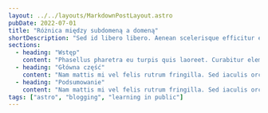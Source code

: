 ```yaml
---
layout: ../../layouts/MarkdownPostLayout.astro
pubDate: 2022-07-01
title: "Różnica między subdomeną a domeną"
shortDescription: "Sed id libero libero. Aenean scelerisque efficitur ex nec condimentum. Cras eget diam a nulla mattis ullamcorper. Morbi tincidunt arcu ante, sed porttitor magna congue at. Fusce sed fringilla metus. Aenean non cursus mi, molestie varius libero. Quisque non velit et tellus convallis maximus."
sections:
  - heading: "Wstęp"
    content: "Phasellus pharetra eu turpis quis laoreet. Curabitur elementum mi eget est facilisis consectetur. Donec porttitor ante non eros tristique, ut eleifend elit dignissim. Donec iaculis ultricies ullamcorper. Phasellus egestas, arcu eget blandit pharetra, urna mi pulvinar ante, et fermentum ipsum nulla quis orci. Duis congue et diam a aliquet. Donec et interdum risus, rhoncus tristique ante. Aliquam pharetra mauris ut consequat malesuada. Mauris aliquam pharetra odio a ornare. Curabitur sem enim, venenatis vel tempus nec, dictum at mauris. Cras ut suscipit diam. Quisque sodales justo ac tincidunt sodales. Quisque porttitor eget elit ac consectetur. Aenean pellentesque ligula efficitur nibh viverra tincidunt. Curabitur feugiat orci tellus, in tempus nibh tristique imperdiet."
  - heading: "Główna część"
    content: "Nam mattis mi vel felis rutrum fringilla. Sed iaculis orci sit amet orci sollicitudin volutpat. Duis bibendum congue nulla. Aliquam pretium felis id auctor convallis. Maecenas dapibus auctor diam, eget dignissim eros faucibus ac. Quisque sagittis tellus congue, rhoncus ligula ut, porttitor risus. Cras vel ante venenatis, cursus massa eget, varius dui. Quisque nec convallis felis. Curabitur eget luctus mi. Donec tristique nisl tempus, congue ipsum eu, mattis felis. Praesent nec egestas leo, et commodo elit. Aenean congue lorem id nulla molestie ullamcorper. Fusce tristique neque vel ligula ultrices, non congue urna sollicitudin. Pellentesque iaculis dolor sit amet enim porta elementum."
  - heading: "Podsumowanie"
    content: "Nam mattis mi vel felis rutrum fringilla. Sed iaculis orci sit amet orci sollicitudin volutpat. Duis bibendum congue nulla. Aliquam pretium felis id auctor convallis. Maecenas dapibus auctor diam, eget dignissim eros faucibus ac. Quisque sagittis tellus congue, rhoncus ligula ut, porttitor risus. Cras vel ante venenatis, cursus massa eget, varius dui. Quisque nec convallis felis. Curabitur eget luctus mi. Donec tristique nisl tempus, congue ipsum eu, mattis felis. Praesent nec egestas leo, et commodo elit. Aenean congue lorem id nulla molestie ullamcorper. Fusce tristique neque vel ligula ultrices, non congue urna sollicitudin. Pellentesque iaculis dolor sit amet enim porta elementum."
tags: ["astro", "blogging", "learning in public"]
---
```


